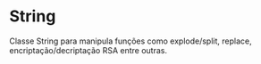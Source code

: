# String
Classe String para manipula funções como explode/split, replace, encriptação/decriptação RSA entre outras.
